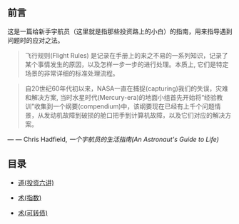 ## 前言

这是一篇给新手宇航员（这里就是指那些投资路上的小白）的指南，用来指导遇到问题时的应对之法。

> 飞行规则(Flight Rules) 是记录在手册上的来之不易的一系列知识，记录了某个事情发生的原因，以及怎样一步一步的进行处理。本质上, 它们是特定场景的非常详细的标准处理流程。

> 自20世纪60年代初以来，NASA一直在捕捉(capturing)我们的失误，灾难和解决方案, 当时水星时代(Mercury-era)的地面小组首先开始将“经验教训”收集到一个纲要(compendium)中，该纲要现在已经有上千个问题情景，从发动机故障到破损的舱口把手到计算机故障，以及它们对应的解决方案。

&mdash; — Chris Hadfield, *一个宇航员的生活指南(An Astronaut's Guide to Life)*

## 目录

- [道(投资六讲)](invest_dao.md)

- [术(指数)](etf.md)

- [术(可转债)](zhuanzhai.md)
